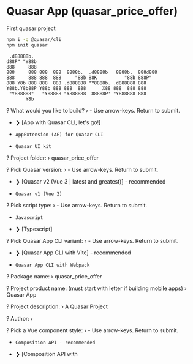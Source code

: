 # Quasar App (quasar_price_offer)

First quasar project

```bash
npm i -g @quasar/cli
npm init quasar
```

```text
 .d88888b.
d88P" "Y88b
888     888
888     888 888  888  8888b.  .d8888b   8888b.  888d888
888     888 888  888     "88b 88K          "88b 888P"
888 Y8b 888 888  888 .d888888 "Y8888b. .d888888 888
Y88b.Y8b88P Y88b 888 888  888      X88 888  888 888
 "Y888888"   "Y88888 "Y888888  88888P' "Y888888 888
       Y8b
```

? What would you like to build? › - Use arrow-keys. Return to submit.

- ❯ [App with Quasar CLI, let's go!]
-     AppExtension (AE) for Quasar CLI
-     Quasar UI kit

? Project folder: › quasar_price_offer

? Pick Quasar version: › - Use arrow-keys. Return to submit.

- ❯ [Quasar v2 (Vue 3 | latest and greatest)] - recommended
-     Quasar v1 (Vue 2)

? Pick script type: › - Use arrow-keys. Return to submit.

-     Javascript
- ❯ [Typescript]

? Pick Quasar App CLI variant: › - Use arrow-keys. Return to submit.

- ❯ [Quasar App CLI with Vite] - recommended
-     Quasar App CLI with Webpack

? Package name: › quasar_price_offer

? Project product name: (must start with letter if building mobile apps) › Quasar App

? Project description: › A Quasar Project

? Author: ›

? Pick a Vue component style: › - Use arrow-keys. Return to submit.

-     Composition API - recommended
- ❯ [Composition API with <script setup>] - recommended
-     Options API
-     Class-based

? Pick your CSS preprocessor: › - Use arrow-keys. Return to submit.

- ❯ [Sass with SCSS syntax]
-     Sass with indented syntax
-     None (the others will still be available)

? Check the features needed for your project: ›

```text
Instructions:
    ↑/↓: Highlight option
    ←/→/[space]: Toggle selection
    a: Toggle all
    enter/return: Complete answer
```

◉ ESLint
◉ State Management (Pinia)
◯ State Management (Vuex) [DEPRECATED by Vue Team]
◉ Axios
◉ Vue-i18n

? Pick an ESLint preset: › - Use arrow-keys. Return to submit.

- ❯ [Prettier] - https://github.com/prettier/prettier
-     Standard
-     Airbnb

```text
Quasar • Generating files...

- README.md
  ...

Quasar • SUCCESS • The project has been scaffolded
```

? Install project dependencies? (recommended) › - Use arrow-keys. Return to submit.

- ❯ [Yes, use npm]
-     No, I will handle that myself

```text
added 428 packages, and audited 429 packages in 49s

89 packages are looking for funding
  run `npm fund` for details

found 0 vulnerabilities


> quasar-vue3@0.0.1 lint
> eslint --ext .js,.ts,.vue ./ --fix
```

### To get started:

```bash
cd quasar_price_offer
quasar dev # or: yarn quasar dev # or: npx quasar dev
```

### Build the app for production

```bash
quasar build
```

### Customize the configuration

See [Configuring quasar.config.js](https://v2.quasar.dev/quasar-cli-vite/quasar-config-js).
